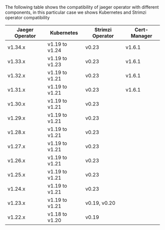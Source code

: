 The following table shows the compatibility of jaeger operator with different components, in this particular case we shows Kubernetes and Strimzi operator compatibility


| Jaeger Operator | Kubernetes      | Strimzi Operator   | Cert-Manager |
|-----------------|-----------------|--------------------|--------------|
| v1.34.x         | v1.19 to v1.24  | v0.23              | v1.6.1       |
| v1.33.x         | v1.19 to v1.23  | v0.23              | v1.6.1       |
| v1.32.x         | v1.19 to v1.21  | v0.23              | v1.6.1       |
| v1.31.x         | v1.19 to v1.21  | v0.23              | v1.6.1       |
| v1.30.x         | v1.19 to v1.21  | v0.23              |              |
| v1.29.x         | v1.19 to v1.21  | v0.23              |              |
| v1.28.x         | v1.19 to v1.21  | v0.23              |              |
| v1.27.x         | v1.19 to v1.21  | v0.23              |              |
| v1.26.x         | v1.19 to v1.21  | v0.23              |              |
| v1.25.x         | v1.19 to v1.21  | v0.23              |              |
| v1.24.x         | v1.19 to v1.21  | v0.23              |              |
| v1.23.x         | v1.19 to v1.21  | v0.19, v0.20       |              |
| v1.22.x         | v1.18 to v1.20  | v0.19              |              |
